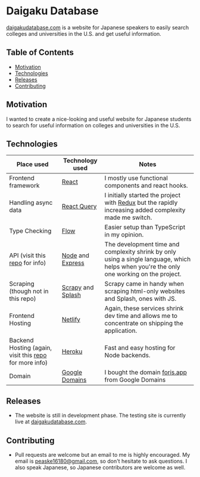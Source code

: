 # Daigaku Database

[daigakudatabase.com](daigakudatabaase.com) is a website for Japanese speakers to easily search colleges and universities in the U.S. and get useful information.

## Table of Contents

- [Motivation](#motivation)
- [Technologies](#technologies)
- [Releases](#releases)
- [Contributing](#contributing)

## Motivation

I wanted to create a nice-looking and useful website for Japanese students to search for useful information on colleges and universities in the U.S.

## Technologies

| Place used                                                                                                       | Technology used                                                                       | Notes                                                                                                                                    |
| ---------------------------------------------------------------------------------------------------------------- | ------------------------------------------------------------------------------------- | ---------------------------------------------------------------------------------------------------------------------------------------- |
| Frontend framework                                                                                               | [React](https://reactjs.org/)                                                         | I mostly use functional components and react hooks.                                                                                      |
| Handling async data                                                                                              | [React Query](https://react-query.tanstack.com/)                                      | I initially started the project with [Redux](https://redux.js.org/) but the rapidly increasing added complexity made me switch.          |
| Type Checking                                                                                                    | [Flow](https://flow.org)                                                              | Easier setup than TypeScript in my opinion.                                                                                              |
| API (visit this [repo](https://github.com/DrPoppyseed/foris-collegesearch-api) for info)                         | [Node](https://nodejs.org/) and [Express](https://expressjs.com/)                     | The development time and complexity shrink by only using a single language, which helps when you're the only one working on the project. |
| Scraping (though not in this repo)                                                                               | [Scrapy](https://scrapy.org/) and [Splash](https://splash.readthedocs.io/en/stable/#) | Scrapy came in handy when scraping html-only websites and Splash, ones with JS.                                                          |
| Frontend Hosting                                                                                                 | [Netlify](https://www.netlify.com/)                                                   | Again, these services shrink dev time and allows me to concentrate on shipping the application.                                          |
| Backend Hosting (again, visit this [repo](https://github.com/DrPoppyseed/foris-collegesearch-api) for more info) | [Heroku](https://www.heroku.com/)                                                     | Fast and easy hosting for Node backends.                                                                                                 |
| Domain                                                                                                           | [Google Domains](https://domains.google/)                                             | I bought the domain [foris.app](https://foris.app) from Google Domains                                                                   |

## Releases

- The website is still in development phase. The testing site is currently live at [daigakudatabase.com](daigakudatabase.com).

## Contributing

- Pull requests are welcome but an email to me is highly encouraged. My email is [peaske16180@gmail.com](peaske16180@gmail.com), so don't hesitate to ask questions. I also speak Japanese, so Japanese contributors are welcome as well.
